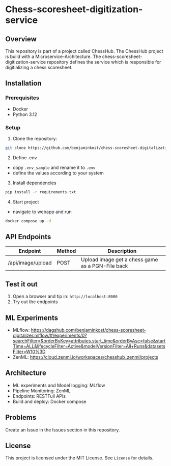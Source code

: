 # Chess-scoresheet-digitization-service
## Overview
This repository is part of a project called ChessHub. The ChessHub project is build with a Microservice-Architecture.
The chess-scoresheet-digitization-service repository defines the service which is responsible for digitializing a chess scoresheet.
## Installation
### Prerequisites
- Docker
- Python 3.12
### Setup
1. Clone the repository:
```bash
git clone https://github.com/benjaminkost/chess-scoresheet-digitalization-service.git
```
2. Define .env
- copy `.env_sample` and rename it to `.env`
- define the values according to your system
3. Install dependencies
```bash
pip install -r requirements.txt
```
4. Start project
- navigate to webapp and run
```bash
docker compose up -d
```

## API Endpoints

| Endpoint          | Method | Description                                      |
| ----------------- | ------ | ------------------------------------------------ |
| /api/image/upload | POST   | Upload image get a chess game as a PGN-File back |
## Test it out
 1. Open a browser and tip in: `http://localhost:8000` 
 2. Try out the endpoints
## ML Experiments
- MLflow: https://dagshub.com/benjaminkost/chess-scoresheet-digitalizer.mlflow/#/experiments/0?searchFilter=&orderByKey=attributes.start_time&orderByAsc=false&startTime=ALL&lifecycleFilter=Active&modelVersionFilter=All+Runs&datasetsFilter=W10%3D
- ZenML: https://cloud.zenml.io/workspaces/chesshub_zenml/projects
## Architecture
- ML experiments and Model logging: MLflow
- Pipeline Monitoring: ZenML
- Endpoints: RESTFull APIs
- Build and deploy: Docker compose
## Problems
Create an Issue in the Issues section in this repository.
## License
This project is licensed under the MIT License. See `License` for details.
